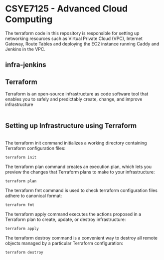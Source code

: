 # CSYE7125 - Advanced Cloud Computing

The terraform code in this repository is responsible for setting up networking resources such as Virtual Private Cloud (VPC), Internet Gateway, Route Tables and deploying the EC2 instance running Caddy and Jenkins in the VPC.

## infra-jenkins

## Terraform
Terraform is an open-source infrastructure as code software tool that enables you to safely and predictably create, change, and improve infrastructure <br><br>

## Setting up Infrastructure using Terraform 
 
<br> The terraform init command initializes a working directory containing Terraform configuration files:
```
terraform init
```

The terraform plan command creates an execution plan, which lets you preview the changes that Terraform plans to make to your infrastructure:
```
terraform plan
```

The terraform fmt command is used to check terraform configuration files adhere to canonical format:
```
terraform fmt
```

The terraform apply command executes the actions proposed in a Terraform plan to create, update, or destroy infrastructure:
```
terraform apply
```

The terraform destroy command is a convenient way to destroy all remote objects managed by a particular Terraform configuration:
```
terraform destroy
```